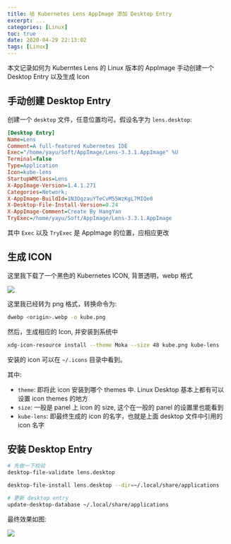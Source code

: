 ```yaml
---
title: 给 Kubernetes Lens AppImage 添加 Desktop Entry
excerpt: ...
categories: [Linux]
toc: true
date: 2020-04-29 22:13:02
tags: [Linux]
---
```


<!-- toc -->

本文记录如何为 Kuberntes Lens 的 Linux 版本的 AppImage 手动创建一个 Desktop Entry 以及生成 Icon

## 手动创建 Desktop Entry
创建一个 `desktop` 文件，任意位置均可。假设名字为 `lens.desktop`:

```ini
[Desktop Entry]
Name=Lens
Comment=A full-featured Kubernetes IDE
Exec="/home/yayu/Soft/AppImage/Lens-3.3.1.AppImage" %U
Terminal=false
Type=Application
Icon=kube-lens
StartupWMClass=Lens
X-AppImage-Version=1.4.1.271
Categories=Network;
X-AppImage-BuildId=1N3OgzauYTeCvM55WzKgL7MIQe0
X-Desktop-File-Install-Version=0.24
X-AppImage-Comment=Create By HangYan
TryExec=/home/yayu/Soft/AppImage/Lens-3.3.1.AppImage
```

其中 `Exec` 以及 `TryExec` 是 AppImage 的位置，应相应更改

## 生成 ICON

这里我下载了一个黑色的 Kubernetes ICON, 背景透明，webp 格式

![](/images/kube/kube.png)

这里我已经转为 png 格式，转换命令为:

```bash
dwebp <origin>.webp -o kube.png
```

然后，生成相应的 Icon, 并安装到系统中

```bash
xdg-icon-resource install --theme Moka --size 48 kube.png kube-lens
```
安装的 icon 可以在 `~/.icons` 目录中看到。


其中:
* `theme`: 即将此 icon 安装到哪个 themes 中. Linux Desktop 基本上都有可以设置 icon themes 的地方
* `size`: 一般是 panel 上 icon 的 size, 这个在一般的 panel 的设置里也能看到
* `kube-lens`: 即最终生成的 icon 的名字，也就是上面 desktop 文件中引用的 icon 名字


## 安装 Desktop Entry

```bash
# 先做一下校验
desktop-file-validate lens.desktop

desktop-file-install lens.desktop --dir=~/.local/share/applications

# 更新 desktop entry
update-desktop-database ~/.local/share/applications
```


最终效果如图:

![](/images/shot/lens.png)






